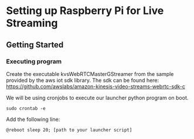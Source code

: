 # Setting up Raspberry Pi for Live Streaming

## Getting Started

### Executing program
Create the executable kvsWebRTCMasterGStreamer from the sample provided by the aws iot sdk library. The sdk can be found here: https://github.com/awslabs/amazon-kinesis-video-streams-webrtc-sdk-c


We will be using cronjobs to execute our launcher python program on boot.

```
sudo crontab -e
```

Add the following line:
```
@reboot sleep 20; [path to your launcher script]
```
